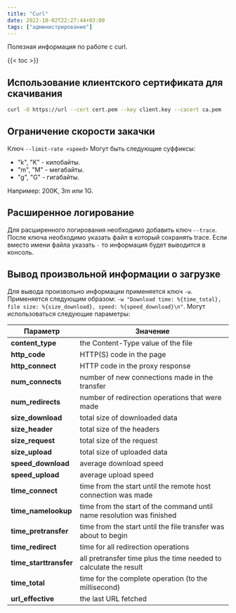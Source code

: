 ```yaml
---
title: "Curl"
date: 2022-10-02T22:27:44+03:00
tags: ["администрирование"]
---
```


Полезная информация по работе с curl.

{{< toc >}}

## Использование клиентского сертификата для скачивания

```bash
curl -O https://url --cert cert.pem --key client.key --cacert ca.pem
```

## Ограничение скорости закачки

Ключ `--limit-rate <speed>`
Могут быть следующие суффиксы:

* "k", "K" - килобайты.
* "m", "M" - мегабайты.
* "g", "G" - гигабайты.

Например: 200K, 3m или 1G.

## Расширенное логирование

Для расширенного логирования необходимо добавить ключ `--trace`.
После ключа необходимо указать файл в который сохранять trace. Если вместо имени файла указать `-` то информация будет выводится в консоль.

## Вывод произвольной информации о загрузке

Для вывода произвольно информации применяется ключ `-w`.
Применяется следующим образом: `-w "Download time: %{time_total}, file size: %{size_download}, speed: %{speed_download}\n"`.
Могут использоваться следующие параметры:

| Параметр | Значение |
| - | - |
| **content_type** | the Content-Type value of the file |
| **http_code** | HTTP(S) code in the page |
| **http_connect** | HTTP code in the proxy response |
| **num_connects** | number of new connections made in the transfer |
| **num_redirects** | number of redirection operations that were made |
| **size_download** | total size of downloaded data |
| **size_header** | total size of the headers |
| **size_request** | total size of the request |
| **size_upload** | total size of uploaded data |
| **speed_download** | average download speed |
| **speed_upload** | average upload speed |
| **time_connect** | time from the start until the remote host connection was made |
| **time_namelookup** | time from the start of the command until name resolution was finished |
| **time_pretransfer** | time from the start until the file transfer was about to begin |
| **time_redirect** | time for all redirection operations |
| **time_starttransfer** | all pretransfer time plus the time needed to calculate the result |
| **time_total** | time for the complete operation (to the millisecond) |
| **url_effective** | the last URL fetched |

